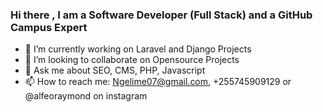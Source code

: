 ### Hi there , I am a Software Developer (Full Stack) and a GitHub Campus Expert


- 🔭 I’m currently working on Laravel and Django Projects
- 👯 I’m looking to collaborate on Opensource Projects
- 💬 Ask me about SEO, CMS, PHP, Javascript 
- 📫 How to reach me: Ngelime07@gmail.com, +255745909129 or @alfeoraymond on instagram

